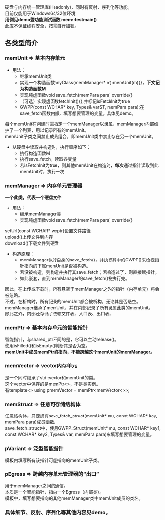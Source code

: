 硬盘与内存统一管理库(Headonly)，同时有反射、序列化等功能。  
目前仅能用于Windows64/32位环境  
**用例见demo暨功能测试函数 mem::testmain()**  
此库不保证线程安全，按需自行加锁。  
## 各类型简介  
### memUnit => 基本内存单元  
- 用法：  
    - 继承memUnit类  
    - 实现一个构造函数anyClass(memManager* m):memUnit(m){}，**下文记为构造函数M**   
    - 实现纯虚函数void save_fetch(memPara para) override{}  
    - （可选）实现虚函数fetchInit(){},并标记isFetchInit为true  
    - GWPP(const WCHAR* key, Types& varST, memPara para);在save_fetch函数内部，填写想要管理的变量。具体见demo。

每个memUnit在创建时需指定一个memManager以隶属。memManager内部维护了一个列表，用以记录所有的memUnit。  
memUnit子类之间禁止成员组合，即memUnit类中禁止存在另一个memUnit。  
- 从硬盘中读取并构造时，执行顺序如下：  
    - 执行构造函数M  
    - 执行save_fetch，读取各变量  
    - 若isFetchInit为true，则其他memUnit在构造时，**每次**通过指针读取到此memUnit时，执行一次

### memManager => 内存单元管理器  
**一个此类，代表一个硬盘文件**  
- 用法：  
    - 继承memManager类  
    - 实现纯虚函数void save_fetch(memPara para) override{}

setUrl(const WCHAR* wcptr)设置文件路径  
upload()上传文件到内存  
download()下载文件到硬盘  
- 构造原理：
    - memManager执行自身的save_fetch()，并执行其中的GWPP()来检视指针指向的下属memUnit是否被构造。  
    - 若没被构造，则构造并执行其save_fetch；若构造过了，则直接赋指针。  
    - 如此嵌套，直到memManager的save_fetch()被执行完。  

因此，在上传或下载时，所有悬空于memManager之外的指针（内存单元）将会被忽略。  
不过，在析构时，所有记录的memUnit都会被析构，无论其是否悬空。  
memManager继承了memUnit，并在内部记录了所有隶属此类的memUnit。  
除此之外，内部还存储了依赖文件表、入口表、出口表。  
### memPtr => 基本内存单元的智能指针  
智能指针，与shared_ptr不同的是，它可以主动release()。  
使用isFilled()和isEmpty()判断其是否为空。  
**memUnit中成员memPtr的指向，不能跨越这个memUnit的memManager。**  
### memVector => vector内存单元  
是一个同时继承了std::vector和memUnit的类。  
这个vector中保存的是memPtr<>，不是类实例。  
有template<> using pmemVector = memPtr<memVector<>>;  
### memStruct => 任意可存储结构体  
任意结构体，只要拥有save_fetch_struct(memUnit* mu, const WCHAR* key, memPara para)成员函数。  
save_fetch_struct中，使用GWPP_Struct(memUnit* mu, const WCHAR* key1, const WCHAR* key2, Types& var, memPara para)来填写想要管理的变量。  
### pVariant => 泛型智能指针  
模板内填写所有该指针可能指向的memUnit子类。  
### pEgress => 跨越内存单元管理器的“出口”  
用于memManager之间的通信。  
本质是一个智能指针，指向一个Egress（内部类）。  
模板中，填写想要指向的其他memManager类中memUnit成员的类名。  
### 具体细节、反射、序列化等其他内容见demo。  
